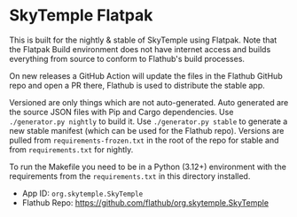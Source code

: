# SkyTemple Flatpak

This is built for the nightly & stable of SkyTemple using Flatpak.
Note that the Flatpak Build environment does not have internet access and builds everything from source
to conform to Flathub's build processes.

On new releases a GitHub Action will update the files in the Flathub GitHub repo and open a PR there,
Flathub is used to distribute the stable app.

Versioned are only things which are not auto-generated. Auto generated are the source JSON files with
Pip and Cargo dependencies. Use `./generator.py nightly` to build it. Use `./generator.py stable` to generate a new
stable manifest (which can be used for the Flathub repo).
Versions are pulled from `requirements-frozen.txt` in the root of the repo for stable and from `requirements.txt` for
nightly.

To run the Makefile you need to be in a Python (3.12+) environment with the requirements from the `requirements.txt` in
this directory installed.

- App ID: `org.skytemple.SkyTemple`
- Flathub Repo: https://github.com/flathub/org.skytemple.SkyTemple
